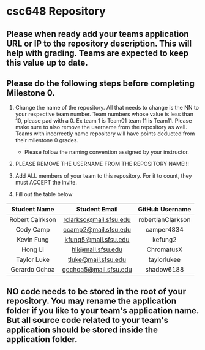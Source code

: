 # csc648 Repository

## Please when ready add your teams application URL or IP to the repository description. This will help with grading. Teams are expected to keep this value up to date.

## Please do the following steps before completing Milestone 0.
1. Change the name of the repository. All that needs to change is the NN to your respective team number. Team numbers whose value is less than 10, please pad with a 0. Ex team 1 is Team01 team 11 is Team11. Please make sure to also remove the username from the repository as well. Teams with incorrectly name repository will have points deducted from their milestone 0 grades.
      - Please follow the naming convention assigned by your instructor.

1. PLEASE REMOVE THE USERNAME FROM THE REPOSITORY NAME!!!

2. Add ALL members of your team to this repository. For it to count, they must ACCEPT the invite.

3. Fill out the table below


| Student Name    | Student Email          | GitHub Username   |
|    :---:        |     :---:              |     :---:         |
| Robert Calrkson | rclarkso@mail.sfsu.edu | robertIanClarkson |
| Cody Camp       | ccamp2@mail.sfsu.edu   | camper4834        |
| Kevin Fung      | kfung5@mail.sfsu.edu   | kefung2           |
| Hong Li         | hli@mail.sfsu.edu      | ChromatusX        |
| Taylor Luke     | tluke@mail.sfsu.edu    | taylorlukee       |
| Gerardo Ochoa   | gochoa5@mail.sfsu.edu  | shadow6188        |

## NO code needs to be stored in the root of your repository. You may rename the application folder if you like to your team's application name. But all source code related to your team's application should be stored inside the application folder.
